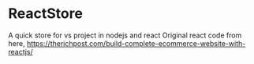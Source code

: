 # ReactStore
A quick store for vs project in nodejs and react
Original react code from here, https://therichpost.com/build-complete-ecommerce-website-with-reactjs/

